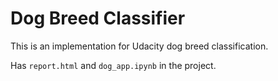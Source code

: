 # Dog Breed Classifier

This is an implementation for Udacity dog breed classification.

Has `report.html` and `dog_app.ipynb` in the project.